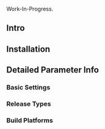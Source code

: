 Work-In-Progress.

## Intro

## Installation

## Detailed Parameter Info

### Basic Settings

### Release Types

### Build Platforms


